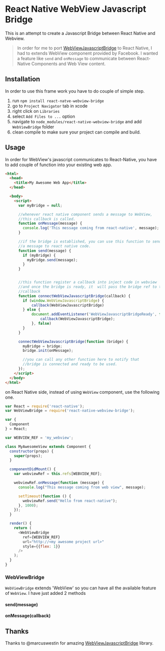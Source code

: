 # React Native WebView Javascript Bridge
This is an attempt to create a Javascript Bridge between React Native and Webview.

> In order for me to port [WebViewJavascriptBridge](https://github.com/marcuswestin/WebViewJavascriptBridge) to React Native, I had to extends WebView component provided by Facebook. I wanted a feature like `send` and `onMessage` to communicate between React-Native Components and Web View content.

## Installation

In order to use this frame work you have to do couple of simple step.

1. run `npm install react-natve-webview-bridge`
2. go to `Project Navigator` tab in xcode
3. right click on `Libraries`
4. select `Add Files to ...` option
5. navigate to `node_modules/react-native-webview-bridge` and add `WebViewBridge` folder
6. clean compile to make sure your project can compile and build.

## Usage

In order for WebView's javascript communicates to React-Native, you have to add couple of function into your existing web app.

```html
<html>
  <head>
    <title>My Awesome Web App</title>
  </head>

  <body>
    <script>
      var myBridge = null;

      //whenever react native component sends a message to WebView,
      //this callback is called.
      function onMessage(message) {
        console.log('This message coming from react-native', message);
      }

      //if the bridge is established, you can use this function to send
      //a message to react native code.
      function send(message) {
        if (myBridge) {
          myBridge.send(message);
        }
      }


      //this function register a callback into inject code in webview
      //and once the bridge is ready, it  will pass the bridge ref to the
      //callback
      function connectWebViewJavascriptBridge(callback) {
        if (window.WebViewJavascriptBridge) {
            callback(WebViewJavascriptBridge)
        } else {
            document.addEventListener('WebViewJavascriptBridgeReady', function() {
                callback(WebViewJavascriptBridge);
            }, false)
        }
      }

      connectWebViewJavascriptBridge(function (bridge) {
        myBridge = bridge;
        bridge.init(onMessage);

        //you can call any other function here to notify that
        //bridge is connected and ready to be used.
      });
    </script>
  </body>
</html>
```


on React Native side, instead of using `WebView` component, use the following one.

```js
var React = require('react-native');
var WebViewBridge = require('react-native-webview-bridge');

var {
  Component
} = React;

var WEBVIEW_REF = 'my_webview';

class MyAwesomeView extends Component {
  constructor(props) {
    super(props);
  }

  componentDidMount() {
    var webviewRef = this.refs[WEBVIEW_REF];

    webviewRef.onMessage(function (message) {
      console.log("This message coming from web view", message);

      setTimeout(function () {
        webviewRef.send("Hello from react-native");
      }, 1000);
    });
  }

  render() {
    return (
      <WebViewBridge
        ref={WEBVIEW_REF}
        url="http://<my awesome project url>"
        style={{flex: 1}}
      />
    );
  }
}

```

### WebViewBridge
`WebViewBridge` extends 'WebView' so you can have all the available feature of `WebView`. I have just added 2 methods

#### send(message)

#### onMessage(callback)

## Thanks
Thanks to @marcuswestin for amazing [WebViewJavascriptBridge](https://github.com/marcuswestin/WebViewJavascriptBridge) library.
